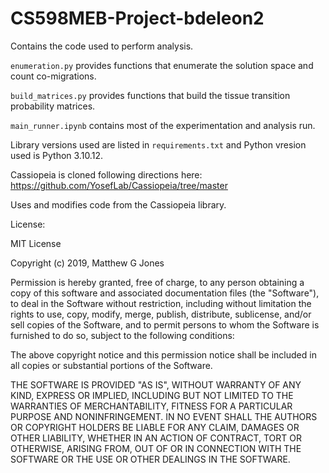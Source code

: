 # CS598MEB-Project-bdeleon2

Contains the code used to perform analysis.

`enumeration.py` provides functions that enumerate the solution space and count co-migrations.

`build_matrices.py` provides functions that build the tissue transition probability matrices.

`main_runner.ipynb` contains most of the experimentation and analysis run.

Library versions used are listed in `requirements.txt` and Python vresion used is Python 3.10.12.

Cassiopeia is cloned following directions here: https://github.com/YosefLab/Cassiopeia/tree/master

Uses and modifies code from the Cassiopeia library.

License:

MIT License

Copyright (c) 2019, Matthew G Jones

Permission is hereby granted, free of charge, to any person obtaining a copy
of this software and associated documentation files (the "Software"), to deal
in the Software without restriction, including without limitation the rights
to use, copy, modify, merge, publish, distribute, sublicense, and/or sell
copies of the Software, and to permit persons to whom the Software is
furnished to do so, subject to the following conditions:

The above copyright notice and this permission notice shall be included in all
copies or substantial portions of the Software.

THE SOFTWARE IS PROVIDED "AS IS", WITHOUT WARRANTY OF ANY KIND, EXPRESS OR
IMPLIED, INCLUDING BUT NOT LIMITED TO THE WARRANTIES OF MERCHANTABILITY,
FITNESS FOR A PARTICULAR PURPOSE AND NONINFRINGEMENT. IN NO EVENT SHALL THE
AUTHORS OR COPYRIGHT HOLDERS BE LIABLE FOR ANY CLAIM, DAMAGES OR OTHER
LIABILITY, WHETHER IN AN ACTION OF CONTRACT, TORT OR OTHERWISE, ARISING FROM,
OUT OF OR IN CONNECTION WITH THE SOFTWARE OR THE USE OR OTHER DEALINGS IN THE
SOFTWARE.